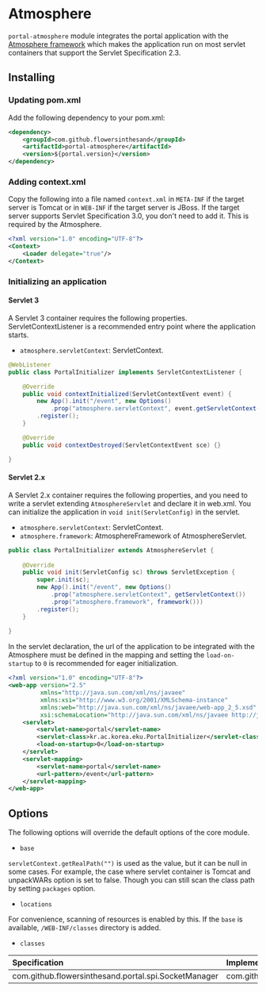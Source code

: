 # Atmosphere
`portal-atmosphere` module integrates the portal application with the [Atmosphere framework](https://github.com/atmosphere/atmosphere/) which makes the application run on most servlet containers that support the Servlet Specification 2.3. 

## Installing
### Updating pom.xml
Add the following dependency to your pom.xml:
```xml
<dependency>
    <groupId>com.github.flowersinthesand</groupId>
    <artifactId>portal-atmosphere</artifactId>
    <version>${portal.version}</version>
</dependency>
```

### Adding context.xml
Copy the following into a file named `context.xml` in `META-INF` if the target server is Tomcat or in `WEB-INF` if the target server is JBoss. If the target server supports Servlet Specification 3.0, you don't need to add it. This is required by the Atmosphere.
```xml
<?xml version="1.0" encoding="UTF-8"?>
<Context>
    <Loader delegate="true"/>
</Context>
```

### Initializing an application

#### Servlet 3
A Servlet 3 container requires the following properties. ServletContextListener is a recommended entry point where the application starts.
 * `atmosphere.servletContext`: ServletContext.

```java
@WebListener
public class PortalInitializer implements ServletContextListener {

    @Override
    public void contextInitialized(ServletContextEvent event) {
        new App().init("/event", new Options()
            .prop("atmosphere.servletContext", event.getServletContext()))
        .register();
    }

    @Override
    public void contextDestroyed(ServletContextEvent sce) {}

}
```

#### Servlet 2.x
A Servlet 2.x container requires the following properties, and you need to write a servlet extending `AtmosphereServlet` and declare it in web.xml. You can initialize the application in `void init(ServletConfig)` in the servlet.
 * `atmosphere.servletContext`: ServletContext.
 * `atmosphere.framework`: AtmosphereFramework of AtmosphereServlet.

```java
public class PortalInitializer extends AtmosphereServlet {
    
    @Override
    public void init(ServletConfig sc) throws ServletException {
        super.init(sc);
        new App().init("/event", new Options()
            .prop("atmosphere.servletContext", getServletContext())
            .prop("atmosphere.framework", framework()))
        .register();
    }
    
}

```

In the servlet declaration, the url of the application to be integrated with the Atmosphere must be defined in the mapping and setting the `load-on-startup` to `0` is recommended for eager initialization.

```xml
<?xml version="1.0" encoding="UTF-8"?>
<web-app version="2.5" 
         xmlns="http://java.sun.com/xml/ns/javaee" 
         xmlns:xsi="http://www.w3.org/2001/XMLSchema-instance"
         xmlns:web="http://java.sun.com/xml/ns/javaee/web-app_2_5.xsd"
         xsi:schemaLocation="http://java.sun.com/xml/ns/javaee http://java.sun.com/xml/ns/javaee/web-app_2_5.xsd">
    <servlet>
        <servlet-name>portal</servlet-name>
        <servlet-class>kr.ac.korea.eku.PortalInitializer</servlet-class>
        <load-on-startup>0</load-on-startup>
    </servlet>
    <servlet-mapping>
        <servlet-name>portal</servlet-name>
        <url-pattern>/event</url-pattern>
    </servlet-mapping>
</web-app>
```

## Options
The following options will override the default options of the core module.

* `base`

`servletContext.getRealPath("")` is used as the value, but it can be null in some cases. For example, the case where servlet container is Tomcat and unpackWARs option is set to false. Though you can still scan the class path by setting `packages` option. 

* `locations`

For convenience, scanning of resources is enabled by this. If the `base` is available, `/WEB-INF/classes` directory is added.

* `classes`

|Specification|Implementation
|:--|:--
|com.github.flowersinthesand.portal.spi.SocketManager|com.github.flowersinthesand.portal.atmosphere.AtmosphereSocketManager